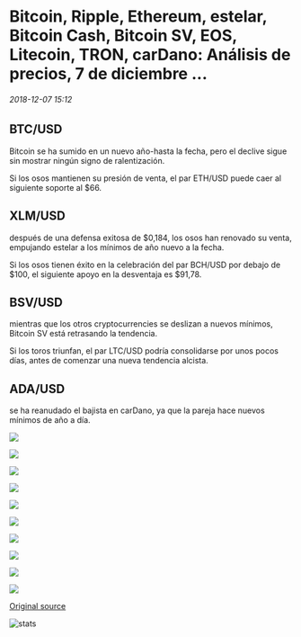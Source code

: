 # Bitcoin, Ripple, Ethereum, estelar, Bitcoin Cash, Bitcoin SV, EOS, Litecoin, TRON, carDano: Análisis de precios, 7 de diciembre ...

###### 2018-12-07 15:12

## BTC/USD

Bitcoin se ha sumido en un nuevo año-hasta la fecha, pero el declive sigue sin mostrar ningún signo de ralentización.

Si los osos mantienen su presión de venta, el par ETH/USD puede caer al siguiente soporte al $66.

## XLM/USD

después de una defensa exitosa de $0,184, los osos han renovado su venta, empujando estelar a los mínimos de año nuevo a la fecha.

Si los osos tienen éxito en la celebración del par BCH/USD por debajo de $100, el siguiente apoyo en la desventaja es $91,78.

## BSV/USD

mientras que los otros cryptocurrencies se deslizan a nuevos mínimos, Bitcoin SV está retrasando la tendencia.

Si los toros triunfan, el par LTC/USD podría consolidarse por unos pocos días, antes de comenzar una nueva tendencia alcista.

## ADA/USD

se ha reanudado el bajista en carDano, ya que la pareja hace nuevos mínimos de año a día.

![](https://s3.cointelegraph.com/storage/uploads/view/3834e15cc1339d5c2443739d5cd08a56.png)

![](https://s3.cointelegraph.com/storage/uploads/view/faa7be6fbc9a6e9fc0ce68ccea8d72a9.png)

![](https://s3.cointelegraph.com/storage/uploads/view/0939e8aef00a06b34ece7ed45bc06a40.png)

![](https://s3.cointelegraph.com/storage/uploads/view/34d6bd7e469adeda84fb5f20f31215d4.png)

![](https://s3.cointelegraph.com/storage/uploads/view/08ea64f3955d2e7e75ce6c5155175db4.png)

![](https://s3.cointelegraph.com/storage/uploads/view/0ea47bdfd9780f2ee755d36e337e048b.png)

![](https://s3.cointelegraph.com/storage/uploads/view/8a2dab38ca0d9965f94a6342d19c43d5.png)

![](https://s3.cointelegraph.com/storage/uploads/view/081ea3d9ecb480c67725c8565b19589a.png)

![](https://s3.cointelegraph.com/storage/uploads/view/8c1a5f2b5a80f2249c2f9f9dca65b1df.png)

![](https://s3.cointelegraph.com/storage/uploads/view/f7bb1d9f82f4f9a7583f00df9819d8b9.png)

[Original source](https://cointelegraph.com/news/bitcoin-ripple-ethereum-stellar-bitcoin-cash-bitcoin-sv-eos-litecoin-tron-cardano-price-analysis-dec-7)

![stats](https://c.statcounter.com/11760860/0/a89fa40b/1/ "stats")